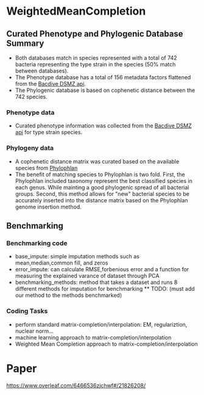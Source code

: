 # WeightedMeanCompletion

## Curated Phenotype and Phylogenic Database Summary 

- Both databases match in species represented with a total of 742 bacteria representing the type strain in the species (50% match between databases).
- The Phenotype database has a total of 156 metadata factors flattened from the [Bacdive DSMZ api](https://bacdive.dsmz.de). 
- The Phylogenic database is based on cophenetic distance between the 742 species.  

### Phenotype data

- Curated phenotype information was collected from the [Bacdive DSMZ api](https://bacdive.dsmz.de) for type strain species. 

### Phylogeny data

- A cophenetic distance matrix was curated based on the available species from [Phylophlan](https://huttenhower.sph.harvard.edu/phylophlan) 
- The benefit of matching species to Phylophlan is two fold. First, the Phylophlan included taxonomy represent the best classified species in each genus. While mainting a good phylogenic spread of all bacterial groups. Second, this method allows for "new" bacterial species to be accurately inserted into the distance matrix based on the Phylophlan genome insertion method. 


## Benchmarking

### Benchmarking code
- base_impute: simple imputation methods such as mean,median,common fill, and zeros
- error_impute: can calculate RMSE,forbenious error and a function for measuring the explained varance of dataset through PCA
- benchmarking_methods: method that takes a dataset and runs 8 different methods for imputation for benchmarking 
** TODO: (must add our method to the methods benchmarked) 

### Coding Tasks

- perform standard matrix-completion/interpolation: EM, regulariztion, nuclear norm...
- machine learning approach to matrix-completion/interpolation
- Weighted Mean Completion approach to matrix-completion/interpolation

# Paper
https://www.overleaf.com/6466536zjchwf#/21826208/
